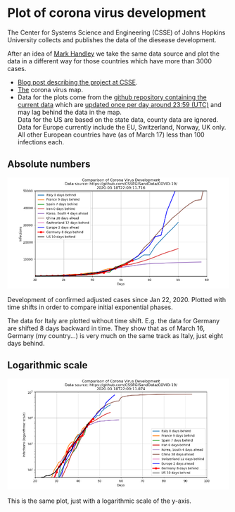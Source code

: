 # Plot of corona virus development

The Center for Systems Science and Engineering (CSSE)  of Johns Hopkins University
collects and publishes the data of the diesease development.

After an idea of [Mark Handley](https://twitter.com/MarkJHandley/status/1237119688578138112?s=20) we take the same
data source and plot the data in a different way for those countries which have more than 3000 cases.


- [Blog post describing the project at CSSE](https://systems.jhu.edu/research/public-health/ncov/).
- [The](https://gisanddata.maps.arcgis.com/apps/opsdashboard/index.html#/bda7594740fd40299423467b48e9ecf6) corona virus map.
- Data for the plots come from the [github repository containing the current data](https://github.com/CSSEGISandData/COVID-19)
  which are [updated once per day around 23:59 (UTC)](https://github.com/CSSEGISandData/COVID-19/tree/master/csse_covid_19_data#update-frequency)
  and may lag behind the data in the map.    
  Data  for the  US are  based on  the state  data, county  data are
  ignored.  Data  for  Europe  currently  include   the  EU,
  Switzerland, Norway, UK only. All other European countries have
  (as of March 17) less than 100 infections each.




## Absolute numbers
![](docs/infected-exp.png) 

Development of confirmed  adjusted cases since Jan  22, 2020.  Plotted with time shifts in order to compare initial exponential phases.

The data for Italy are plotted without time shift. E.g. the data for Germany are shifted 8 days backward in time. 
They show that as of March 16, Germany (my country...) is very much on the same track as Italy,
just eight days behind. 



## Logarithmic scale
![](docs/infected.png) 

This is the same plot, just with a logarithmic scale of the y-axis.

